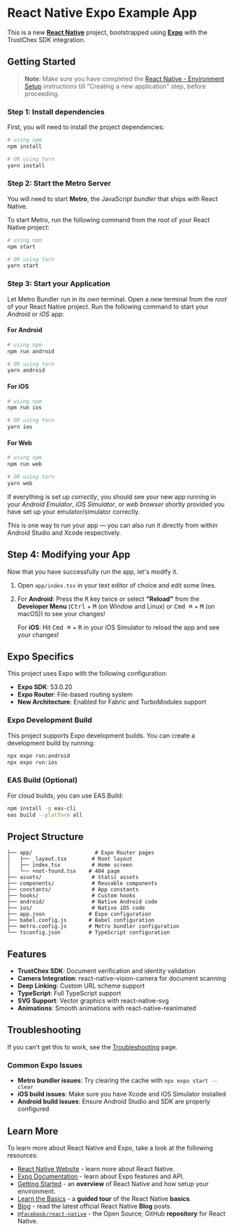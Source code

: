# React Native Expo Example App

This is a new [**React Native**](https://reactnative.dev) project, bootstrapped using [**Expo**](https://expo.dev) with the TrustChex SDK integration.

## Getting Started

>**Note**: Make sure you have completed the [React Native - Environment Setup](https://reactnative.dev/docs/environment-setup) instructions till "Creating a new application" step, before proceeding.

### Step 1: Install dependencies

First, you will need to install the project dependencies:

```bash
# using npm
npm install

# OR using Yarn
yarn install
```

### Step 2: Start the Metro Server

You will need to start **Metro**, the JavaScript _bundler_ that ships _with_ React Native.

To start Metro, run the following command from the _root_ of your React Native project:

```bash
# using npm
npm start

# OR using Yarn
yarn start
```

### Step 3: Start your Application

Let Metro Bundler run in its _own_ terminal. Open a _new_ terminal from the _root_ of your React Native project. Run the following command to start your _Android_ or _iOS_ app:

#### For Android

```bash
# using npm
npm run android

# OR using Yarn
yarn android
```

#### For iOS

```bash
# using npm
npm run ios

# OR using Yarn
yarn ios
```

#### For Web

```bash
# using npm
npm run web

# OR using Yarn
yarn web
```

If everything is set up _correctly_, you should see your new app running in your _Android Emulator_, _iOS Simulator_, or _web browser_ shortly provided you have set up your emulator/simulator correctly.

This is one way to run your app — you can also run it directly from within Android Studio and Xcode respectively.

## Step 4: Modifying your App

Now that you have successfully run the app, let's modify it.

1. Open `app/index.tsx` in your text editor of choice and edit some lines.
2. For **Android**: Press the <kbd>R</kbd> key twice or select **"Reload"** from the **Developer Menu** (<kbd>Ctrl</kbd> + <kbd>M</kbd> (on Window and Linux) or <kbd>Cmd ⌘</kbd> + <kbd>M</kbd> (on macOS)) to see your changes!

   For **iOS**: Hit <kbd>Cmd ⌘</kbd> + <kbd>R</kbd> in your iOS Simulator to reload the app and see your changes!

## Expo Specifics

This project uses Expo with the following configuration:

- **Expo SDK**: 53.0.20
- **Expo Router**: File-based routing system
- **New Architecture**: Enabled for Fabric and TurboModules support

### Expo Development Build

This project supports Expo development builds. You can create a development build by running:

```bash
npx expo run:android
npx expo run:ios
```

### EAS Build (Optional)

For cloud builds, you can use EAS Build:

```bash
npm install -g eas-cli
eas build --platform all
```

## Project Structure

```
├── app/                    # Expo Router pages
│   ├── _layout.tsx        # Root layout
│   ├── index.tsx          # Home screen
│   └── +not-found.tsx    # 404 page
├── assets/                # Static assets
├── components/            # Reusable components
├── constants/             # App constants
├── hooks/                 # Custom hooks
├── android/               # Native Android code
├── ios/                   # Native iOS code
├── app.json              # Expo configuration
├── babel.config.js       # Babel configuration
├── metro.config.js       # Metro bundler configuration
└── tsconfig.json         # TypeScript configuration
```

## Features

- **TrustChex SDK**: Document verification and identity validation
- **Camera Integration**: react-native-vision-camera for document scanning
- **Deep Linking**: Custom URL scheme support
- **TypeScript**: Full TypeScript support
- **SVG Support**: Vector graphics with react-native-svg
- **Animations**: Smooth animations with react-native-reanimated

## Troubleshooting

If you can't get this to work, see the [Troubleshooting](https://reactnative.dev/docs/troubleshooting) page.

### Common Expo Issues

- **Metro bundler issues**: Try clearing the cache with `npx expo start --clear`
- **iOS build issues**: Make sure you have Xcode and iOS Simulator installed
- **Android build issues**: Ensure Android Studio and SDK are properly configured

## Learn More

To learn more about React Native and Expo, take a look at the following resources:

- [React Native Website](https://reactnative.dev) - learn more about React Native.
- [Expo Documentation](https://docs.expo.dev) - learn about Expo features and API.
- [Getting Started](https://reactnative.dev/docs/environment-setup) - an **overview** of React Native and how setup your environment.
- [Learn the Basics](https://reactnative.dev/docs/getting-started) - a **guided tour** of the React Native **basics**.
- [Blog](https://reactnative.dev/blog) - read the latest official React Native **Blog** posts.
- [`@facebook/react-native`](https://github.com/facebook/react-native) - the Open Source; GitHub **repository** for React Native.
